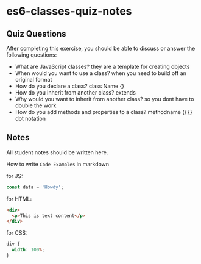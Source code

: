 # es6-classes-quiz-notes

## Quiz Questions

After completing this exercise, you should be able to discuss or answer the following questions:

- What are JavaScript classes?
  they are a template for creating objects
- When would you want to use a class?
  when you need to build off an original format
- How do you declare a class?
  class Name {}
- How do you inherit from another class?
  extends
- Why would you want to inherit from another class?
  so you dont have to double the work
- How do you add methods and properties to a class?
  methodname () {}
  dot notation

## Notes

All student notes should be written here.

How to write `Code Examples` in markdown

for JS:

```javascript
const data = 'Howdy';
```

for HTML:

```html
<div>
  <p>This is text content</p>
</div>
```

for CSS:

```css
div {
  width: 100%;
}
```

